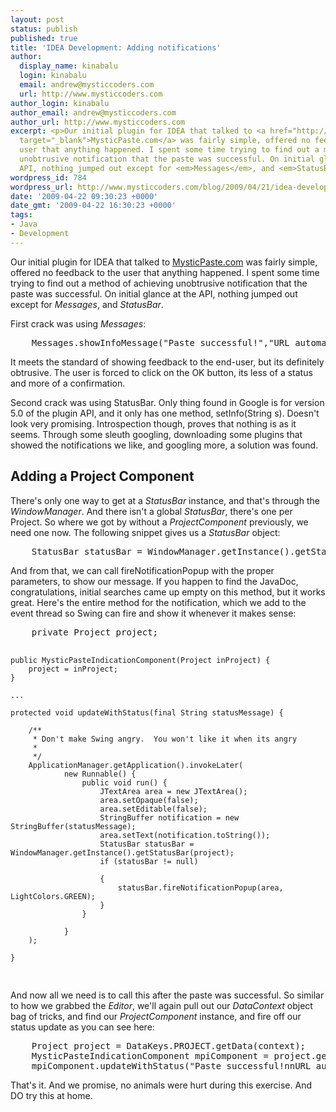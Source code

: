```yaml
---
layout: post
status: publish
published: true
title: 'IDEA Development: Adding notifications'
author:
  display_name: kinabalu
  login: kinabalu
  email: andrew@mysticcoders.com
  url: http://www.mysticcoders.com
author_login: kinabalu
author_email: andrew@mysticcoders.com
author_url: http://www.mysticcoders.com
excerpt: <p>Our initial plugin for IDEA that talked to <a href="http://www.mysticpaste.com"
  target="_blank">MysticPaste.com</a> was fairly simple, offered no feedback to the
  user that anything happened. I spent some time trying to find out a method of achieving
  unobtrusive notification that the paste was successful. On initial glance at the
  API, nothing jumped out except for <em>Messages</em>, and <em>StatusBar</em>.</p>
wordpress_id: 784
wordpress_url: http://www.mysticcoders.com/blog/2009/04/21/idea-development-adding-notifications/
date: '2009-04-22 09:30:23 +0000'
date_gmt: '2009-04-22 16:30:23 +0000'
tags:
- Java
- Development
---
```

<p>Our initial plugin for IDEA that talked to <a href="http://www.mysticpaste.com" target="_blank">MysticPaste.com</a> was fairly simple, offered no feedback to the user that anything happened. I spent some time trying to find out a method of achieving unobtrusive notification that the paste was successful. On initial glance at the API, nothing jumped out except for <em>Messages</em>, and <em>StatusBar</em>.</p>
<p><a id="more"></a><a id="more-784"></a>
<p>First crack was using <em>Messages</em>:</p>
<pre lang="java" colla="+">
    Messages.showInfoMessage("Paste successful!","URL automatically copied to your clipboard");
</pre>
<p>It meets the standard of showing feedback to the end-user, but its definitely obtrusive. The user is forced to click on the OK button, its less of a status and more of a confirmation.</p>
<p>Second crack was using StatusBar. Only thing found in Google is for version 5.0 of the plugin API, and it only has one method, setInfo(String s). Doesn't look very promising. Introspection though, proves that nothing is as it seems. Through some sleuth googling, downloading some plugins that showed the notifications we like, and googling more, a solution was found.</p>
<h2>Adding a Project Component</h2>
<p>There's only one way to get at a <em>StatusBar</em> instance, and that's through the <em>WindowManager</em>. And there isn't a global <em>StatusBar</em>, there's one per Project. So where we got by without a <em>ProjectComponent</em> previously, we need one now. The following snippet gives us a <em>StatusBar</em> object:</p>
<pre lang="java" colla="+">
    StatusBar statusBar = WindowManager.getInstance().getStatusBar(project);
</pre>
<p>And from that, we can call fireNotificationPopup with the proper parameters, to show our message. If you happen to find the JavaDoc, congratulations, initial searches came up empty on this method, but it works great. Here's the entire method for the notification, which we add to the event thread so Swing can fire and show it whenever it makes sense:</p>
<pre lang="java" colla="+">
    private Project project;

    public MysticPasteIndicationComponent(Project inProject) {
        project = inProject;
    }

    ...

    protected void updateWithStatus(final String statusMessage) {

        /**
         * Don't make Swing angry.  You won't like it when its angry
         *
         */
        ApplicationManager.getApplication().invokeLater(
                new Runnable() {
                    public void run() {
                        JTextArea area = new JTextArea();
                        area.setOpaque(false);
                        area.setEditable(false);
                        StringBuffer notification = new StringBuffer(statusMessage);
                        area.setText(notification.toString());
                        StatusBar statusBar = WindowManager.getInstance().getStatusBar(project);
                        if (statusBar != null)

                        {
                            statusBar.fireNotificationPopup(area, LightColors.GREEN);
                        }
                    }

                }
        );

    }
</pre>
<p>And now all we need is to call this after the paste was successful. So similar to how we grabbed the <em>Editor</em>, we'll again pull out our <em>DataContext</em> object bag of tricks, and find our <em>ProjectComponent</em> instance, and fire off our status update as you can see here:</p>
<pre lang="java" colla="+">
    Project project = DataKeys.PROJECT.getData(context);
    MysticPasteIndicationComponent mpiComponent = project.getComponent(MysticPasteIndicationComponent.class);
    mpiComponent.updateWithStatus("Paste successful!nnURL automatically copied to your clipboard");
</pre>
<p>That's it. And we promise, no animals were hurt during this exercise. And DO try this at home.</p>

